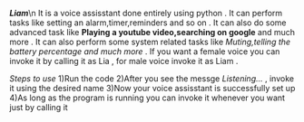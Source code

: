 **_Liam_**\n
It is a voice assisstant done entirely using python . It can perform tasks like setting an alarm,timer,reminders and so on . It can also do some advanced task like **Playing a youtube video,searching on google** and much more . It can also perform some system related tasks like _Muting,telling the battery percentage and much more_ . If you want a female voice you can invoke it by calling it as Lia , for male voice invoke it as Liam .

_Steps to use_
1)Run the code
2)After you see the messge _Listening..._ , invoke it using the desired name
3)Now your voice assisstant is successfully set up
4)As long as the program is running you can invoke it whenever you want just by calling it
